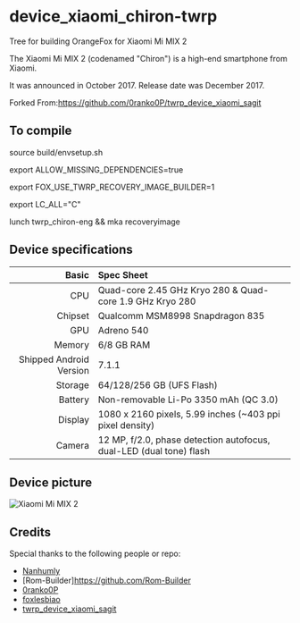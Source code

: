 # device_xiaomi_chiron-twrp

Tree for building OrangeFox for Xiaomi Mi MIX 2

The Xiaomi Mi MIX 2 (codenamed "Chiron") is a high-end smartphone from Xiaomi.

It was announced in October 2017. Release date was December 2017.

Forked From:https://github.com/0ranko0P/twrp_device_xiaomi_sagit

## To compile

source build/envsetup.sh

export ALLOW_MISSING_DEPENDENCIES=true

export FOX_USE_TWRP_RECOVERY_IMAGE_BUILDER=1

export LC_ALL="C"

lunch twrp_chiron-eng && mka recoveryimage

## Device specifications

| Basic                   | Spec Sheet                                                          |
| -----------------------:|:------------------------------------------------------------------- |
| CPU                     | Quad-core 2.45 GHz Kryo 280 & Quad-core 1.9 GHz Kryo 280            |
| Chipset                 | Qualcomm MSM8998 Snapdragon 835                                     |
| GPU                     | Adreno 540                                                          |
| Memory                  | 6/8 GB RAM                                                          |
| Shipped Android Version | 7.1.1                                                               |
| Storage                 | 64/128/256 GB (UFS Flash)                                           |
| Battery                 | Non-removable Li-Po 3350 mAh (QC 3.0)                               |
| Display                 | 1080 x 2160 pixels, 5.99 inches (~403 ppi pixel density)            |
| Camera                  | 12 MP, f/2.0, phase detection autofocus, dual-LED (dual tone) flash |

## Device picture

![Xiaomi Mi MIX 2](https://i8.mifile.cn/a1/pms_1505401464.03824312!560x560.jpg "Xiaomi Mi MIX 2 in black")

## Credits

Special thanks to the following people or repo:

- [Nanhumly](https://github.com/Nanhumly)
- [Rom-Builder]https://github.com/Rom-Builder
- [0ranko0P](https://github.com/0ranko0P)
- [foxlesbiao](https://github.com/foxlesbiao)
- [twrp_device_xiaomi_sagit](https://github.com/0ranko0P/twrp_device_xiaomi_sagit)
